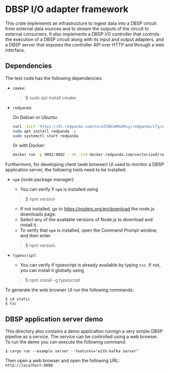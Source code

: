 # DBSP I/O adapter framework

This crate implements an infrastructure to ingest data into a DBSP
circuit from external data sources and to stream the outputs of the
circuit to external consumers. It also implements a DBSP I/O
controller that controls the execution of a DBSP circuit along with
its input and output adapters, and a DBSP server that exposes the
controller API over HTTP and through a web interface.

## Dependencies

The test code has the following dependencies:

- `cmake`:
  >$ sudo apt install cmake

- `redpanda`:

  On Debian or Ubuntu:

  ```sh
  curl -1sLf 'https://dl.redpanda.com/nzc4ZYQK3WRGd9sy/redpanda/cfg/setup/bash.deb.sh' | sudo -E bash
  sudo apt install redpanda -y
  sudo systemctl start redpanda
  ```

  Or with Docker:

  ```sh
  docker run -p 9092:9092 --rm -itd docker.redpanda.com/vectorized/redpanda:v24.2.4 redpanda start --smp 2
  ```

Furthermore, for developing client (web browser) UI used to monitor a
DBSP application server, the following tools need to be installed:

- `npm` (node package manager):
  - You can verify if `npm` is installed using
  >$ npm version
  - If not installed, go to <https://nodejs.org/en/download> the node.js downloads page.
  - Select any of the available versions of Node.js to download and install it.
  - To verify that `npm` is installed, open the Command Prompt window, and then enter
  >$ npm version.

- `typescript`:
  - You can verify if typescript is already available by typing `tsc`.
  If not, you can install it globally using
  >$ npm install -g typescript

To generate the web browser UI run the following commands:

```
$ cd static
$ tsc
```

## DBSP application server demo

This directory also contains a demo application runnign a very simple
DBSP pipeline as a service.  The service can be controlled using a web
browser.  To run the demo you can execute the following command:

```
$ cargo run --example server --features="with-kafka server"
```

Then open a web browser and open the following URL: `http://localhost:8080`
